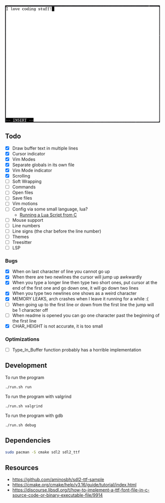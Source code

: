 ![Screenshot](./img/screenshot.png)

## Todo

- [x] Draw buffer text in multiple lines
- [x] Cursor indicator
- [x] Vim Modes
- [x] Separate globals in its own file
- [x] Vim Mode indicator
- [x] Scrolling
- [ ] Soft Wrapping
- [ ] Commands
- [ ] Open files
- [ ] Save files
- [ ] Vim motions
- [ ] Config via some small language, lua?
  - [Running a Lua Script from C](https://www.oreilly.com/library/view/creating-solid-apis/9781491986301/ch01.html)
- [ ] Mouse support
- [ ] Line numbers
- [ ] Line signs (the char before the line number)
- [ ] Themes
- [ ] Treesitter
- [ ] LSP

### Bugs

- [x] When on last character of line you cannot go up
- [x] When there are two newlines the cursor will jump up awkwardly
- [x] When you type a longer line then type two short ones, put cursor at the
      end of the first one and go down one, it will go down two lines
- [x] When you type two newlines one shows as a weird character
- [x] MEMORY LEAKS, arch crashes when I leave it running for a while :(
- [ ] When going up to the first line or down from the first line the jump will
      be 1 character off
- [ ] When readme is opened you can go one character past the beginning of the
      first line
- [x] CHAR_HEIGHT is not accurate, it is too small

### Optimizations

- [ ] Type_In_Buffer function probably has a horrible implementation

## Development

To run the program

```bash
./run.sh run
```

To run the program with valgrind

```bash
./run.sh valgrind
```

To run the program with gdb

```bash
./run.sh debug
```

## Dependencies

```bash
sudo pacman -S cmake sdl2 sdl2_ttf
```

## Resources

- https://github.com/aminosbh/sdl2-ttf-sample
- https://cmake.org/cmake/help/v3.16/guide/tutorial/index.html
- https://discourse.libsdl.org/t/how-to-implement-a-ttf-font-file-in-c-source-code-or-binary-executable-file/9914
